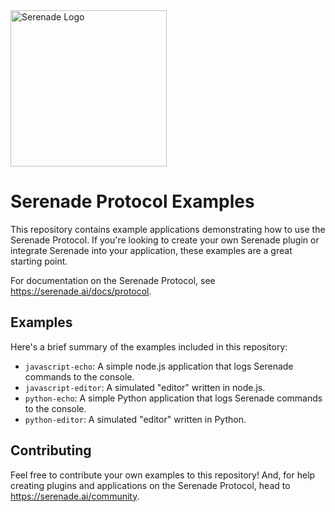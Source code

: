 <img src="https://cdn.serenade.ai/img/logo-github.png" width="250px" alt="Serenade Logo" />

# Serenade Protocol Examples

This repository contains example applications demonstrating how to use the Serenade Protocol. If you're looking to create your own Serenade plugin or integrate Serenade into your application, these examples are a great starting point.

For documentation on the Serenade Protocol, see https://serenade.ai/docs/protocol.

## Examples

Here's a brief summary of the examples included in this repository:

* `javascript-echo`: A simple node.js application that logs Serenade commands to the console.
* `javascript-editor`: A simulated "editor" written in node.js.
* `python-echo`: A simple Python application that logs Serenade commands to the console.
* `python-editor`: A simulated "editor" written in Python.

## Contributing

Feel free to contribute your own examples to this repository! And, for help creating plugins and applications on the Serenade Protocol, head to https://serenade.ai/community.
